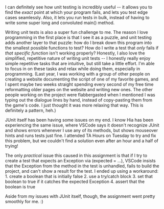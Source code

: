 I can definitely see how unit testing is incredibly useful -- it allows you to find the *exact* point at which your program fails, and lets you test edge cases seamlessly. Also, it lets you run tests in bulk, instead of having to write some super long and convoluted main() method.

Writing unit tests is also a super fun challenge to me. The reason I love programming in the first place is that I see it as a puzzle, and unit testing adds another layer to that puzzle: how do I break down this program into the smallest possible functions to test? How do I write a test that *only* fails if *that specific function* isn't working properly? Honestly, I also love the simplified, repetitive nature of writing unit tests -- I honestly really enjoy simple repetitive tasks that are intuitive, but still take a little effort. I'm able to focus in on these tasks and relax while doing them, especially in programming. (Last year, I was working with a group of other people on creating a website documenting the script of one of my favorite games, and I spent maybe two weeks straight spending every second of my free time reformatting older pages on the website and writing new ones. The other people working on the project were flabbergasted when I mentioned I was typing out the dialogue lines by hand, instead of copy-pasting them from the game's code. I just thought it was more relaxing that way. This is definitely a pattern, heh.)

JUnit itself has been having some issues on my end. I know Hia has been experiencing the same issue, where VSCode says it doesn't recognize JUnit and shows errors whenever I use any of its methods, but shows mouseover hints and runs tests just fine. I attended TA Hours on Tuesday to try and fix this problem, but we couldn't find a solution even after an hour and a half of trying!

The only *practical* issue this caused in this assignment is that if I try to create a test that expects an Exception via (expected = ...), VSCode insists that the Exception from the method in the test is unhandled, fails to build the project, and can't show a result for the test. I ended up using a workaround:
    1. create a boolean that is initially false
    2. use a try/catch block
    3. set that boolean to true if it catches the expected Exception
    4. assert that the boolean is true

Aside from my issues with JUnit itself, though, the assignment went pretty smoothly for me. :)